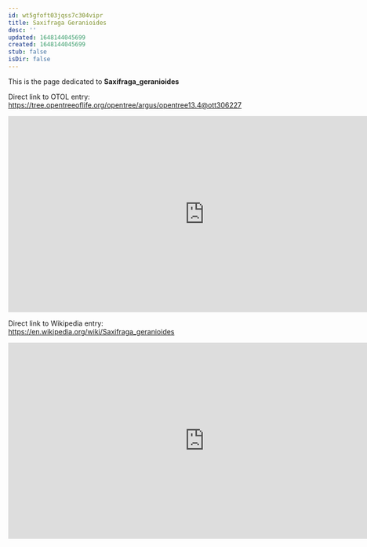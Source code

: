 ```yaml
---
id: wt5gfoft03jqss7c304vipr
title: Saxifraga Geranioides
desc: ''
updated: 1648144045699
created: 1648144045699
stub: false
isDir: false
---
```

This is the page dedicated to **Saxifraga_geranioides**


Direct link to OTOL entry: https://tree.opentreeoflife.org/opentree/argus/opentree13.4@ott306227



<html>
    <body>
    <iframe src="https://tree.opentreeoflife.org/opentree/argus/opentree13.4@ott306227"
    width="800" height="400" frameborder="0" allowfullscreen> </iframe>
    </body>
</html>
    


Direct link to Wikipedia entry: https://en.wikipedia.org/wiki/Saxifraga_geranioides



<html>
    <body>
    <iframe src="https://en.wikipedia.org/wiki/Saxifraga_geranioides"
    width="800" height="400" frameborder="0" allowfullscreen> </iframe>
    </body>
</html>
    
